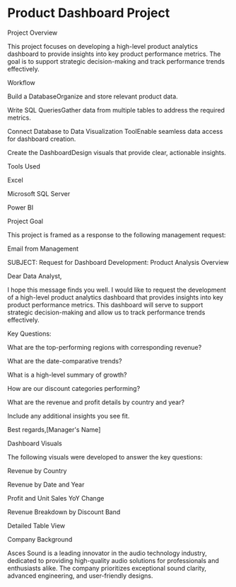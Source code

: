 # Product Dashboard Project

Project Overview

This project focuses on developing a high-level product analytics dashboard to provide insights into key product performance metrics. The goal is to support strategic decision-making and track performance trends effectively.

Workflow

Build a DatabaseOrganize and store relevant product data.

Write SQL QueriesGather data from multiple tables to address the required metrics.

Connect Database to Data Visualization ToolEnable seamless data access for dashboard creation.

Create the DashboardDesign visuals that provide clear, actionable insights.

Tools Used

Excel

Microsoft SQL Server

Power BI

Project Goal

This project is framed as a response to the following management request:

Email from Management

SUBJECT: Request for Dashboard Development: Product Analysis Overview

Dear Data Analyst,

I hope this message finds you well. I would like to request the development of a high-level product analytics dashboard that provides insights into key product performance metrics. This dashboard will serve to support strategic decision-making and allow us to track performance trends effectively.

Key Questions:

What are the top-performing regions with corresponding revenue?

What are the date-comparative trends?

What is a high-level summary of growth?

How are our discount categories performing?

What are the revenue and profit details by country and year?

Include any additional insights you see fit.

Best regards,[Manager's Name]

Dashboard Visuals

The following visuals were developed to answer the key questions:

Revenue by Country

Revenue by Date and Year

Profit and Unit Sales YoY Change

Revenue Breakdown by Discount Band

Detailed Table View

Company Background

Asces Sound is a leading innovator in the audio technology industry, dedicated to providing high-quality audio solutions for professionals and enthusiasts alike. The company prioritizes exceptional sound clarity, advanced engineering, and user-friendly designs.


